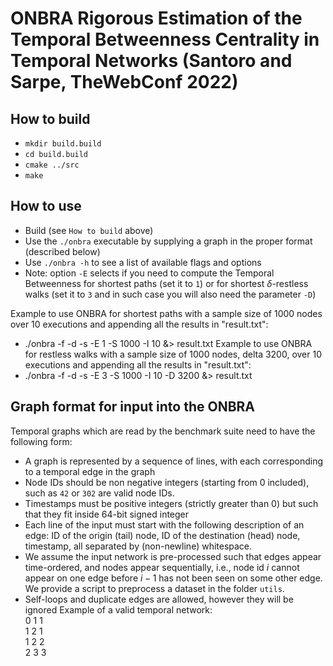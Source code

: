 # ONBRA Rigorous Estimation of the Temporal Betweenness Centrality in Temporal Networks (Santoro and Sarpe, TheWebConf 2022) 

## How to build

- `mkdir build.build`
- `cd build.build`
- `cmake ../src`
- `make`

## How to use

 - Build (see `How to build` above)
 - Use the `./onbra` executable by supplying a graph in the proper format (described below)
 - Use `./onbra -h` to see a list of available flags and options
 - Note: option `-E` selects if you need to compute the Temporal Betweenness for shortest paths (set it to `1`) or for shortest $\delta$-restless walks (set it to `3` and in such case you will also need the parameter `-D`)
  
 Example to use ONBRA for shortest paths with a sample size of 1000 nodes over 10 executions and appending all the results in "result.txt":
 - ./onbra -f <filename> -d -s -E 1 -S 1000 -I 10 &> result.txt
 Example to use ONBRA for restless walks with a sample size of 1000 nodes, delta 3200, over 10 executions and appending all the results in "result.txt":
 - ./onbra -f <filename> -d -s -E 3 -S 1000 -I 10 -D 3200 &> result.txt

## Graph format for input into the ONBRA

Temporal graphs which are read by the benchmark suite need to have the following form:
 - A graph is represented by a sequence of lines, with each corresponding to a temporal edge in the graph
 - Node IDs should be non negative integers (starting from 0 included), such as `42` or `302` are valid node IDs. 
 - Timestamps must be positive integers (strictly greater than 0) but such that they fit inside 64-bit signed integer
 - Each line of the input must start with the following description of an edge: ID of the origin (tail) node, ID of the destination (head) node, timestamp, all separated by (non-newline) whitespace.
 - We assume the input network is pre-processed such that edges appear time-ordered, and nodes appear sequentially, i.e., node id $i$ cannot appear on one edge before $i-1$ has not been seen on some other edge. We provide a script to preprocess a dataset in the folder `utils`.
 - Self-loops and duplicate edges are allowed, however they will be ignored
Example of a valid temporal network:\
    0 1 1\
    1 2 1\
    1 2 2\
    2 3 3
